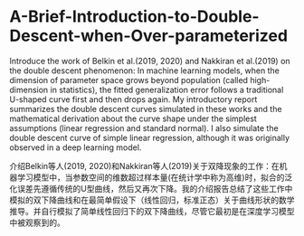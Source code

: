 # A-Brief-Introduction-to-Double-Descent-when-Over-parameterized

Introduce the work of Belkin et al.(2019, 2020) and Nakkiran et al.(2019) on the double descent phenomenon: In machine learning models, when the dimension of parameter space grows beyond population (called high-dimension in statistics), the fitted generalization error follows a traditional U-shaped curve first and then drops again. My introductory report summarizes the double descent curves simulated in these works and the mathematical derivation about the curve shape under the simplest assumptions (linear regression and standard normal). I also simulate the double descent curve of simple linear regression, although it was originally observed in a deep learning model.

介绍Belkin等人(2019, 2020)和Nakkiran等人(2019)关于双降现象的工作：在机器学习模型中，当参数空间的维数超过样本量(在统计学中称为高维)时，拟合的泛化误差先遵循传统的U型曲线，然后又再次下降。我的介绍报告总结了这些工作中模拟的双下降曲线和在最简单假设下（线性回归，标准正态）关于曲线形状的数学推导。并自行模拟了简单线性回归下的双下降曲线，尽管它最初是在深度学习模型中被观察到的。
